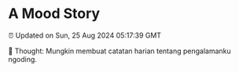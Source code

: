 # A Mood Story

⏰ Updated on Sun, 25 Aug 2024 05:17:39 GMT

💭 Thought: Mungkin membuat catatan harian tentang pengalamanku ngoding.

